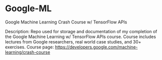 # Google-ML
Google Machine Learning Crash Course w/ TensorFlow APIs

Description: Repo used for storage and documentation of my completion of the Google Machine Learning w/ TensorFlow APIs course.
Course includes lectures from Google researchers, real world case studies, and 30+ exercises.
Course page: https://developers.google.com/machine-learning/crash-course
